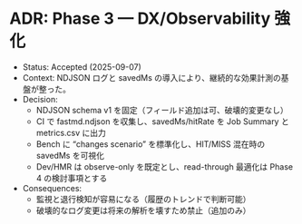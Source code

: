 # ADR: Phase 3 — DX/Observability 強化

- Status: Accepted (2025-09-07)
- Context: NDJSON ログと savedMs の導入により、継続的な効果計測の基盤が整った。
- Decision:
  - NDJSON schema v1 を固定（フィールド追加は可、破壊的変更なし）
  - CI で fastmd.ndjson を収集し、savedMs/hitRate を Job Summary と metrics.csv に出力
  - Bench に “changes scenario” を標準化し、HIT/MISS 混在時の savedMs を可視化
  - Dev/HMR は observe-only を既定とし、read-through 最適化は Phase 4 の検討事項とする
- Consequences:
  - 監視と退行検知が容易になる（履歴のトレンドで判断可能）
  - 破壊的なログ変更は将来の解析を壊すため禁止（追加のみ）

